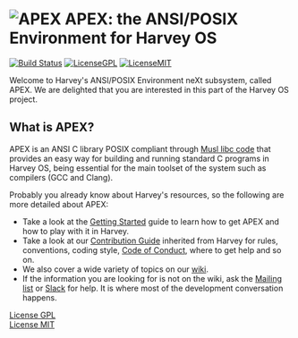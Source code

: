 ![APEX](https://harvey-os.org/images/harvey-printf.png)
APEX: the ANSI/POSIX Environment for Harvey OS
=====
[![Build Status](https://travis-ci.org/Harvey-OS/apex.svg?branch=master)](https://travis-ci.org/Harvey-OS/apex)
[![LicenseGPL](https://img.shields.io/aur/license/yaourt.svg)](https://github.com/Harvey-OS/harvey/blob/master/LICENSE.gpl)
[![LicenseMIT](https://img.shields.io/badge/license-MIT-blue.svg)](https://github.com/Harvey-OS/apex/blob/master/LICENSE.mit)

Welcome to Harvey's ANSI/POSIX Environment neXt subsystem, called APEX. We are delighted that you are interested in this
part of the Harvey OS project.

## What is APEX?

APEX is an ANSI C library POSIX compliant through [Musl libc code](http://www.musl-libc.org/) that
provides an easy way for building and running standard C programs in Harvey OS, being essential
for the main toolset of the system such as compilers (GCC and Clang).

Probably you already know about Harvey's resources, so the following are more detailed about APEX:
- Take a look at the
  [Getting Started](https://github.com/Harvey-OS/apex/wiki/Getting-Started)
  guide to learn how to get APEX and how to play with it in Harvey.
- Take a look at our
  [Contribution Guide](https://github.com/Harvey-OS/harvey/blob/master/CONTRIBUTING.md)
  inherited from Harvey for rules, conventions, coding style,
  [Code of Conduct](https://github.com/Harvey-OS/harvey/wiki/Code-of-Conduct),
  where to get help and so on.
- We also cover a wide variety of topics on our
  [wiki](https://github.com/Harvey-OS/apex/wiki).
- If the information you are looking for is not on the wiki, ask the
  [Mailing list](https://groups.google.com/forum/#!forum/harvey) or 
  [Slack](https://harvey-slack.herokuapp.com/) for
  help. It is where most of the development conversation happens.

[License GPL](https://github.com/Harvey-OS/apex/blob/master/LICENSE)   
[License MIT](https://github.com/Harvey-OS/apex/blob/master/LICENSE.mit)

